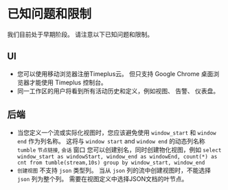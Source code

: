 # 已知问题和限制

我们目前处于早期阶段。 请注意以下已知问题和限制。

## UI

* 您可以使用移动浏览器注册Timeplus云。 但只支持 Google Chrome 桌面浏览器才能使用 Timeplus 控制台。
* 同一工作区的用户将看到所有活动历史和定义，例如视图、 告警、 仪表盘。

## 后端

* 当您定义一个流或实际化视图时，您应该避免使用 `window_start` 和 `window end` 作为列名称。 这将与 `window start` and `window end` 的动态列名称 `tumble` `节点链接`, `会话` 窗口 您可以创建别名，同时创建物化视图，例如 `select window_start as windowStart, window_end as windowEnd, count(*) as cnt from tumble(stream,10s) group by window_start, window_end`
* `创建视图` 不支持 `json` 类型列。 当从 `json` 列的流中创建视图时，不能选择 `json` 列为整个列。 需要在视图定义中选择JSON文档的叶节点。